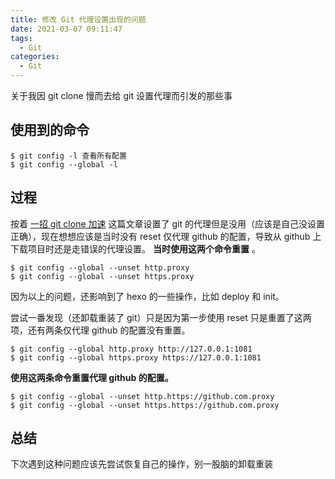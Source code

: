 ```yaml
---
title: 修改 Git 代理设置出现的问题
date: 2021-03-07 09:11:47
tags: 
  - Git
categories:
  - Git
---
```

关于我因 git clone 慢而去给 git 设置代理而引发的那些事
<!-- more -->
## 使用到的命令
```
$ git config -l 查看所有配置
$ git config --global -l
```

## 过程
按着 [一招 git clone 加速](https://juejin.cn/post/6844903862961176583) 这篇文章设置了 git 的代理但是没用（应该是自己没设置正确），现在想想应该是当时没有 reset 仅代理 github 的配置，导致从 github 上下载项目时还是走错误的代理设置。
 __当时使用这两个命令重置__ 。
```
$ git config --global --unset http.proxy
$ git config --global --unset https.proxy
```

因为以上的问题，还影响到了 hexo 的一些操作，比如 deploy 和 init。

尝试一番发现（还卸载重装了 git）只是因为第一步使用 reset 只是重置了这两项，还有两条仅代理 github 的配置没有重置。
```
$ git config --global http.proxy http://127.0.0.1:1081
$ git config --global https.proxy https://127.0.0.1:1081
```
__使用这两条命令重置代理 github 的配置。__
```
$ git config --global --unset http.https://github.com.proxy
$ git config --global --unset https.https://github.com.proxy
```

## 总结
下次遇到这种问题应该先尝试恢复自己的操作，别一股脑的卸载重装